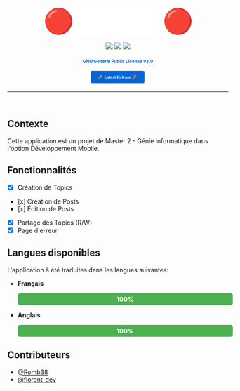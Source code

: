 

<p align="center">
    <img src=".readme/logo.png">
</p>

<p align="center">
<img src="https://img.shields.io/github/actions/workflow/status/Romb38/FR_MOBILE/ci-publishing.yml"/>
<img src="https://img.shields.io/github/last-commit/Romb38/FR_MOBILE"/>
<img src="https://img.shields.io/github/issues/Romb38/FR_MOBILE"/>
</p>
<p align="center">
  <a href="https://www.gnu.org/licenses/gpl-3.0.html" style="color: #0366d6; text-decoration: none; font-weight: bold; font-size:10px">
    GNU General Public License v3.0
  </a>
</p>


<p align="center">
  <a href="https://github.com/Romb38/FR_MOBILE/releases/latest">
  <img src=".readme/release.png" style="max-width: 25%; height: auto;">
  </a>
</p>
<hr>
<br>

## Contexte

Cette application est un projet de Master 2 - Génie informatique dans l'option Développement Mobile.

## Fonctionnalités

- [x] Création de Topics
- [x] Création de Posts
- [x] Édition de Posts
- [X] Partage des Topics (R/W)
- [x] Page d'erreur

## Langues disponibles
L'application à été traduites dans les langues suivantes:
- **Français**  
  <div style="width: 100%; max-width: 600px; background: #ddd; border-radius: 5px;">
    <div style="width: 100%; background: #4caf50; padding: 5px; color: white; text-align: center; font-weight: bold; border-radius: 5px;">
      100%
    </div>
  </div>

- **Anglais**  
  <div style="width: 100%; max-width: 600px; background: #ddd; border-radius: 5px;">
    <div style="width: 100%; background: #4caf50; padding: 5px; color: white; text-align: center; font-weight: bold; border-radius: 5px;">
      100%
    </div>
  </div>
## Contributeurs

- [@Romb38](https://github.com/Romb38)
- [@florent-dev](https://github.com/florent-dev)
